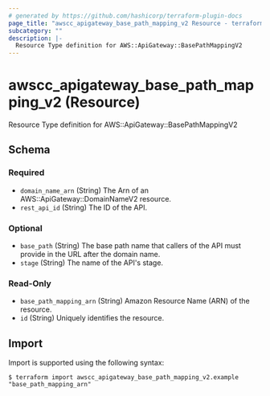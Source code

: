 ```yaml
---
# generated by https://github.com/hashicorp/terraform-plugin-docs
page_title: "awscc_apigateway_base_path_mapping_v2 Resource - terraform-provider-awscc"
subcategory: ""
description: |-
  Resource Type definition for AWS::ApiGateway::BasePathMappingV2
---
```


# awscc_apigateway_base_path_mapping_v2 (Resource)

Resource Type definition for AWS::ApiGateway::BasePathMappingV2



<!-- schema generated by tfplugindocs -->
## Schema

### Required

- `domain_name_arn` (String) The Arn of an AWS::ApiGateway::DomainNameV2 resource.
- `rest_api_id` (String) The ID of the API.

### Optional

- `base_path` (String) The base path name that callers of the API must provide in the URL after the domain name.
- `stage` (String) The name of the API's stage.

### Read-Only

- `base_path_mapping_arn` (String) Amazon Resource Name (ARN) of the resource.
- `id` (String) Uniquely identifies the resource.

## Import

Import is supported using the following syntax:

```shell
$ terraform import awscc_apigateway_base_path_mapping_v2.example "base_path_mapping_arn"
```
